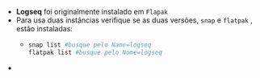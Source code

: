 - **Logseq** foi originalmente instalado em `Flapak`
- Para usa duas instâncias verifique se as duas versões, `snap` e `flatpak` , estão instaladas:
	- ```bash
	  snap list #busque pelo Name=logseq
	  flatpak list #busque pelo Nome=logseq
	  ```
-
